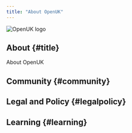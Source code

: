 ```yaml
---
title: "About OpenUK"
---
```


![OpenUK logo](/stands/mit_app_inventor/logo.png)

## About {#title}

About OpenUK

## Community {#community}


## Legal and Policy {#legalpolicy}


## Learning {#learning}
